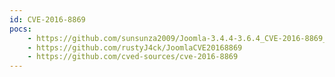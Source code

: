 ```yaml
---
id: CVE-2016-8869
pocs:
    - https://github.com/sunsunza2009/Joomla-3.4.4-3.6.4_CVE-2016-8869_and_CVE-2016-8870
    - https://github.com/rustyJ4ck/JoomlaCVE20168869
    - https://github.com/cved-sources/cve-2016-8869
---
```

